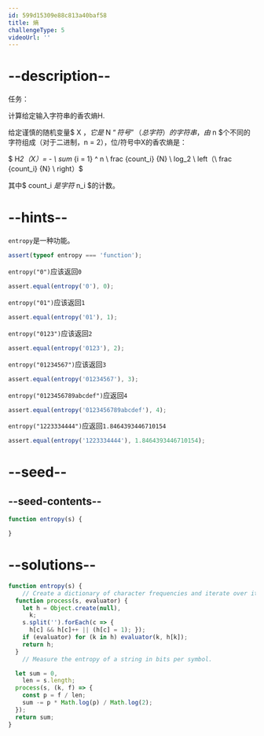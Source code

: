 ```yaml
---
id: 599d15309e88c813a40baf58
title: 熵
challengeType: 5
videoUrl: ''
---
```


# --description--

任务：

计算给定输入字符串的香农熵H.

给定谨慎的随机变量$ X $，它是$ N $“符号”（总字符）的字符串，由$ n $个不同的字符组成（对于二进制，n = 2），位/符号中X的香农熵是：

$ H*2（X）= - \\ sum* {i = 1} ^ n \\ frac {count_i} {N} \\ log_2 \\ left（\\ frac {count_i} {N} \\ right）$

其中$ count_i $是字符$ n_i $的计数。

# --hints--

`entropy`是一种功能。

```js
assert(typeof entropy === 'function');
```

`entropy("0")`应该返回`0`

```js
assert.equal(entropy('0'), 0);
```

`entropy("01")`应该返回`1`

```js
assert.equal(entropy('01'), 1);
```

`entropy("0123")`应该返回`2`

```js
assert.equal(entropy('0123'), 2);
```

`entropy("01234567")`应该返回`3`

```js
assert.equal(entropy('01234567'), 3);
```

`entropy("0123456789abcdef")`应返回`4`

```js
assert.equal(entropy('0123456789abcdef'), 4);
```

`entropy("1223334444")`应返回`1.8464393446710154`

```js
assert.equal(entropy('1223334444'), 1.8464393446710154);
```

# --seed--

## --seed-contents--

```js
function entropy(s) {

}
```

# --solutions--

```js
function entropy(s) {
    // Create a dictionary of character frequencies and iterate over it.
  function process(s, evaluator) {
    let h = Object.create(null),
      k;
    s.split('').forEach(c => {
      h[c] && h[c]++ || (h[c] = 1); });
    if (evaluator) for (k in h) evaluator(k, h[k]);
    return h;
  }
    // Measure the entropy of a string in bits per symbol.

  let sum = 0,
    len = s.length;
  process(s, (k, f) => {
    const p = f / len;
    sum -= p * Math.log(p) / Math.log(2);
  });
  return sum;
}
```
